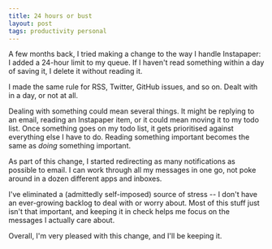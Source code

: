 ```yaml
---
title: 24 hours or bust
layout: post
tags: productivity personal
---
```


A few months back, I tried making a change to the way I handle Instapaper: I added a 24-hour limit to my queue.
If I haven't read something within a day of saving it, I delete it without reading it.

I made the same rule for RSS, Twitter, GitHub issues, and so on.
Dealt with in a day, or not at all.

Dealing with something could mean several things.
It might be replying to an email, reading an Instapaper item, or it could mean moving it to my todo list.
Once something goes on my todo list, it gets prioritised against everything else I have to do.
Reading something important becomes the same as *doing* something important.

As part of this change, I started redirecting as many notifications as possible to email.
I can work through all my messages in one go, not poke around in a dozen different apps and inboxes.

I've eliminated a (admittedly self-imposed) source of stress -- I don't have an ever-growing backlog to deal with or worry about.
Most of this stuff just isn't that important, and keeping it in check helps me focus on the messages I actually care about.

Overall, I'm very pleased with this change, and I'll be keeping it.
